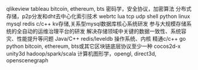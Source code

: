 qlikeview
tableau
bitcoin, ethereum, bts
密码学，安全协议，加密算法
分布式存储，p2p分发和dht去中心化索引技术
webrtc
lua
tcp udp shell python linux mysql redis c/c++
kv存储,关系型mysql数据库核心系统研发
参与大规模存储系统的全自动的运维治理平台的研发
解决存储领域中关键的数据一致性、系统容灾、性能提升等问题
Java/C++
redis/leveldb
操作系统、内核
精通c/c++ go python
bitcoin, ethereum, bts或其它区块链底层协议至少一种
cocos2d-x
unity3d
hadoop/spark/scala
计算机图形学，opengl, direct3d, openscenegraph


